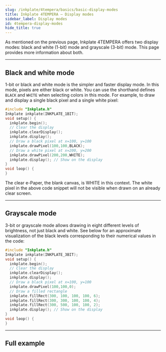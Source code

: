 ```yaml
---
slug: /inkplate/4tempera/basics/basic-display-modes
title: Inkplate 4TEMPERA – Display modes
sidebar_label: Display modes
id: 4tempera-display-modes
hide_title: true
---
```


<SectionTitle title="Display Modes" backgroundImage="/img/inkplate_2/hardware.png" />

As mentioned on the previous page, Inkplate 4TEMPERA offers two display modes: black and white (1-bit) mode and grayscale (3-bit) mode. This page provides more information about both.

---

## Black and white mode

1-bit or black and white mode is the simpler and faster display mode. In this mode, pixels are either black or white. You can use the shorthand defines `BLACK` and `WHITE` when selecting colors in this mode. For example, to draw and display a single black pixel and a single white pixel:

```cpp
#include "Inkplate.h"
Inkplate inkplate(INKPLATE_1BIT);
void setup() {
  inkplate.begin();
  // Clear the display
  inkplate.clearDisplay();
  inkplate.display();
  // Draw a black pixel at x=100, y=100
  inkplate.drawPixel(100,100,BLACK);
  // Draw a white pixel at x=200, y=200
  inkplate.drawPixel(200,200,WHITE);
  inkplate.display(); // Show on the display
}
void loop() {
}
```

<InfoBox>The clear e-Paper, the blank canvas, is WHITE in this context. The white pixel in the above code snippet will not be visible when drawn on an already clear screen.</InfoBox>

---

## Grayscale mode

3-bit or grayscale mode allows drawing in eight different levels of brightness, not just black and white. See below for an approximate visualization of the black levels corresponding to their numerical values in the code:

<CenteredImage src="/img/inkplate_6_flick/grayscale.png" alt="3bit grayscale" caption="Black levels in 3-bit mode" width="450px" />

```cpp
#include "Inkplate.h"
Inkplate inkplate(INKPLATE_3BIT);
void setup() {
  inkplate.begin();
  // Clear the display
  inkplate.clearDisplay();
  inkplate.display();
  // Draw a black pixel at x=100, y=100
  inkplate.drawPixel(100,100,0);
  // Draw a filled rectangle
  inkplate.fillRect(300, 100, 100, 100, 6);
  inkplate.fillRect(300, 300, 100, 100, 4);
  inkplate.fillRect(300, 500, 100, 100, 2);
  inkplate.display(); // Show on the display
}
void loop() {
}
```
---

## Full example

<QuickLink 
  title="Inkplate4TEMPERA_Black_And_White.ino" 
  description="Full example using black and white display mode on Inkplate 4TEMPERA." 
  url="https://github.com/SolderedElectronics/Inkplate-Arduino-library/tree/master/examples/Inkplate4TEMPERA/Basic/Inkplate4TEMPERA_Black_And_White" 
/>

<QuickLink 
  title="Inkplate4TEMPERA_Grayscale.ino" 
  description="Full example using grayscale display mode on Inkplate 4TEMPERA." 
  url="https://github.com/SolderedElectronics/Inkplate-Arduino-library/tree/master/examples/Inkplate4TEMPERA/Basic/Inkplate4TEMPERA_Grayscale" 
/>